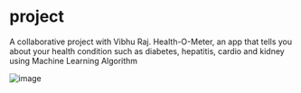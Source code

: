 # project
A collaborative project with Vibhu Raj. Health-O-Meter, an app that tells you about your health condition such as diabetes, hepatitis, cardio and kidney using Machine Learning Algorithm 

![image](https://user-images.githubusercontent.com/88476958/235373084-784a4ebc-0e3f-4293-a702-efa86f6052f5.png)
